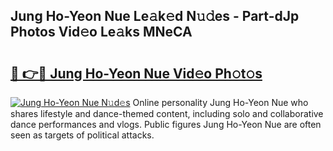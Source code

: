 ## Jung Ho-Yeon Nue Le𝚊k𝚎d N𝚞𝚍es - Part-dJp Photos Vid𝚎o Le𝚊ks MNeCA

# <h2><a href="http://fb9r7u.evod.top/?m=Jung+Ho-Yeon+Nue">🔗 👉🔴 Jung Ho-Yeon Nue Vid𝚎o Ph𝚘t𝚘s</a></h2>

[![Jung Ho-Yeon Nue N𝚞d𝚎s](https://i.imgur.com/8V9OHl7.gif)](http://fb9r7u.evod.top/?m=Jung+Ho-Yeon+Nue)
Online personality Jung Ho-Yeon Nue who shares lifestyle and dance-themed content, including solo and collaborative dance performances and vlogs. Public figures Jung Ho-Yeon Nue are often seen as targets of political attacks. 

